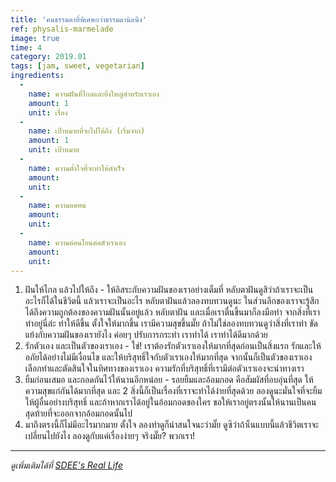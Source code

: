 ```yaml
---
title: 'คนธรรมดาที่พิเศษกว่าธรรมดานิดนึง'
ref: physalis-marmelade
image: true
time: 4
category: 2019.01
tags: [jam, sweet, vegetarian]
ingredients:
  -
    name: ความฝันที่ไกลและยิ่งใหญ่สำหรับเราเอง
    amount: 1
    unit: เรื่อง
  -
    name: เป้าหมายที่จะไปให้ถึง (เริ่มจาก)
    amount: 1
    unit: เป้าหมาย
  -
    name: ความตั้งใจที่จะทำให้สำเร็จ
    amount:
    unit:
  -
    name: ความอดทน
    amount:
    unit:
  -
    name: ความอ่อนโยนต่อตัวเราเอง
    amount:
    unit:
---
```


1. ฝันให้ไกล แล้วไปให้ถึง - ให้อิสระกับความฝันของเราอย่างเต็มที่ หลับตาฝันดูสิว่าถ้าเราจะเป็นอะไรก็ได้ในชีวิตนี้ แล้วเราจะเป็นอะไร หลับตาฝันแล้วลองทบทวนดูนะ ในส่วนลึกของเราจะรู้สึกได้ถึงความถูกต้องของความฝันนั้นอยู่แล้ว หลับตาฝัน และเมื่อเราตื่นขึ้นมาก็ลงมือทำ จากสิ่งที่เราทำอยู่นี่ล่ะ ทำให้ดีขึ้น ตั้งใจให้มากขึ้น เรามีความสุขขึ้นมั๊ย ถ้าไม่ใช่ลองทบทวนดูว่าสิ่งที่เราทำ ขัดแย้งกับความฝันของเรายังไง ค่อยๆ ปรับการกระทำ เราทำได้ เราทำได้ดีมากด้วย
2. รักตัวเอง และเป็นตัวของเราเอง - ใช่! เราต้องรักตัวเราเองให้มากที่สุดก่อนเป็นสิ่งแรก รักและให้อภัยได้อย่างไม่มีเงื่อนไข และให้บริสุทธิ์ใจกับตัวเราเองให้มากที่สุด จากนั้นก็เป็นตัวของเราเอง เลือกทำและตัดสินใจในทิศทางของเราเอง ความรักที่บริสุทธิ์ที่เรามีต่อตัวเราเองจะนำทางเรา
3. ยิ้มก่อนเสมอ และกอดกันไว้ให้นานอีกหน่อย - รอยยิ้มและอ้อมกอด คือสัมผัสที่อบอุ่นที่สุด ให้ความสุขแก่กันได้มากที่สุด และ 2 สิ่งนี้ก็เป็นเรื่องที่เราจะทำได้ง่ายที่สุดด้วย ลองดูนะมั่นใจที่จะยิ้มให้ผู้อื่นอย่างบริสุทธิ์ และถ้าหากเราได้อยู่ในอ้อมกอดของใคร ขอให้เราอยู่ตรงนั้นให้นานเป็นคนสุดท้ายที่จะออกจากอ้อมกอดนั้นไป
4. มาถึงตรงนี้ก็ไม่มีอะไรมากมาย ตั้งใจ ลองทำดูก็น่าสนใจนะว่ามั๊ย ดูซิว่าถ้าเ็นแบบนี้แล้วชีวิตเราจะเปลี่ยนไปยังไง ลองดูกับแค่เรื่องง่ายๆ จริงมั๊ย? พวกเรา!

---

*ดูเพิ่มเติมได้ที่ [SDEE's Real Life](https://sdeehub.github.io/real.life/2019/01/25/the-first-f426-of-2019/)*
